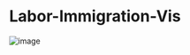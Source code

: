 # Labor-Immigration-Vis

![image](https://github.com/user-attachments/assets/0174f91b-9074-48df-ab89-992ab06a3a67)
